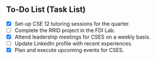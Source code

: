 
## To-Do List (Task List)

- [x] Set-up CSE 12 tutoring sessions for the quarter.
 - [ ] Complete the RRID project in the FDI Lab.
 - [x] Attend leadership meetings for CSES on a weekly basis.
 - [ ] Update LinkedIn profile with recent experiences.
 - [x] Plan and execute upcoming events for CSES.

